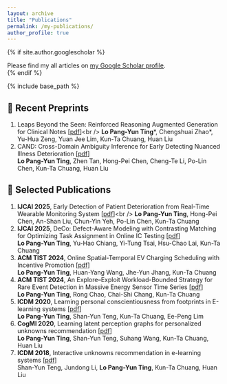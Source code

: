 ```yaml
---
layout: archive
title: "Publications"
permalink: /my-publications/
author_profile: true
---
```


{% if site.author.googlescholar %}
  <div class="wordwrap">Please find my all articles on <a href="{{site.author.googlescholar}}">my Google Scholar profile</a>.</div>
{% endif %}

{% include base_path %}

:loudspeaker: Recent Preprints
-----
1. Leaps Beyond the Seen: Reinforced Reasoning Augmented Generation for Clinical Notes [[pdf](https://arxiv.org/pdf/2506.05386?)]<br />
**Lo Pang-Yun Ting**\*, Chengshuai Zhao\*, Yu-Hua Zeng, Yuan Jee Lim, Kun-Ta Chuang, Huan Liu
2. CAND: Cross-Domain Ambiguity Inference for Early Detecting Nuanced Illness Deterioration [[pdf](https://arxiv.org/pdf/2501.16365)]<br />
**Lo Pang-Yun Ting**, Zhen Tan, Hong-Pei Chen, Cheng-Te Li, Po-Lin Chen, Kun-Ta Chuang, Huan Liu


:page_facing_up: Selected Publications
-----
1. **IJCAI 2025**, Early Detection of Patient Deterioration from Real-Time Wearable Monitoring System [[pdf](https://arxiv.org/pdf/2505.01305?)]<br />
**Lo Pang-Yun Ting**, Hong-Pei Chen, An-Shan Liu, Chun-Yin Yeh, Po-Lin Chen, Kun-Ta Chuang 
2. **IJCAI 2025**, DeCo: Defect-Aware Modeling with Contrasting Matching for Optimizing Task Assignment in Online IC Testing [[pdf](https://arxiv.org/pdf/2505.00278)]<br />
**Lo Pang-Yun Ting**, Yu-Hao Chiang, Yi-Tung Tsai, Hsu-Chao Lai, Kun-Ta Chuang
3. **ACM TIST 2024**, Online Spatial-Temporal EV Charging Scheduling with Incentive Promotion [[pdf](https://dl.acm.org/doi/full/10.1145/3678180)]<br />
**Lo Pang-Yun Ting**, Huan-Yang Wang, Jhe-Yun Jhang, Kun-Ta Chuang
4. **ACM TIST 2024**, An Explore–Exploit Workload-Bounded Strategy for Rare Event Detection in Massive Energy Sensor Time Series [[pdf](https://dl.acm.org/doi/full/10.1145/3657641)]<br />
**Lo Pang-Yun Ting**, Rong Chao, Chai-Shi Chang, Kun-Ta Chuang
5. **ICDM 2020**, Learning personal conscientiousness from footprints in E-learning systems [[pdf](https://ieeexplore.ieee.org/stamp/stamp.jsp?arnumber=9338404)]<br />
**Lo Pang-Yun Ting**, Shan-Yun Teng, Kun-Ta Chuang, Ee-Peng Lim
6. **CogMI 2020**, Learning latent perception graphs for personalized unknowns recommendation [[pdf](https://ieeexplore.ieee.org/stamp/stamp.jsp?arnumber=9319281)]<br />
**Lo Pang-Yun Ting**, Shan-Yun Teng, Suhang Wang, Kun-Ta Chuang, Huan Liu
7. **ICDM 2018**, Interactive unknowns recommendation in e-learning systems [[pdf](https://ieeexplore.ieee.org/stamp/stamp.jsp?arnumber=8594874)]<br />
Shan-Yun Teng, Jundong Li, **Lo Pang-Yun Ting**, Kun-Ta Chuang, Huan Liu



